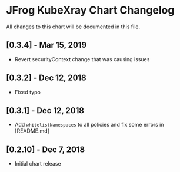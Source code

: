 # JFrog KubeXray Chart Changelog
All changes to this chart will be documented in this file.

## [0.3.4] - Mar 15, 2019
* Revert securityContext change that was causing issues

## [0.3.2] - Dec 12, 2018
* Fixed typo

## [0.3.1] - Dec 12, 2018
* Add `whitelistNamespaces` to all policies and fix some errors in [README.md]

## [0.2.10] - Dec 7, 2018
* Initial chart release
